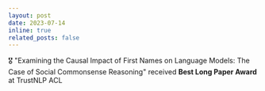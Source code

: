 ```yaml
---
layout: post
date: 2023-07-14
inline: true
related_posts: false
---
```


🎖️ "Examining the Causal Impact of First Names on Language Models: The Case of Social Commonsense Reasoning" received **Best Long Paper Award** at TrustNLP ACL
